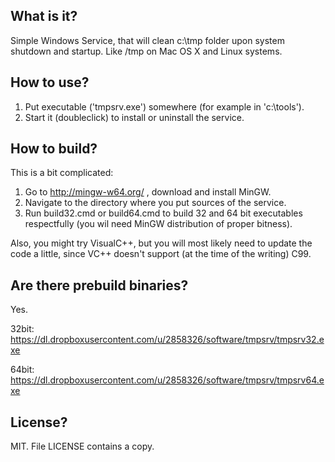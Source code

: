 ## What is it?

Simple Windows Service, that will clean c:\tmp folder upon system shutdown and startup. Like /tmp on Mac OS X and Linux systems.

## How to use?

1. Put executable ('tmpsrv.exe') somewhere (for example in 'c:\tools\').
2. Start it (doubleclick) to install or uninstall the service.

## How to build?

This is a bit complicated:

1. Go to http://mingw-w64.org/ , download and install MinGW.
2. Navigate to the directory where you put sources of the service.
3. Run build32.cmd or build64.cmd to build 32 and 64 bit executables respectfully (you wil need MinGW distribution of proper bitness).

Also, you might try VisualC++, but you will most likely need to update the code a little, since VC++ doesn't support (at the time of the writing) C99.

## Are there prebuild binaries?
Yes. 

32bit: https://dl.dropboxusercontent.com/u/2858326/software/tmpsrv/tmpsrv32.exe

64bit: https://dl.dropboxusercontent.com/u/2858326/software/tmpsrv/tmpsrv64.exe

## License?
MIT. File LICENSE contains a copy.
